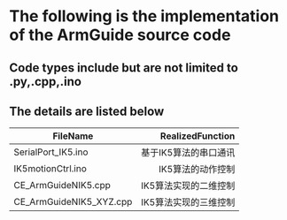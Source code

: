 # The following is the implementation of the ArmGuide source code 
## Code types include but are not limited to .py,.cpp,.ino
## The details are listed below  
FileName|RealizedFunction
--|--:
SerialPort_IK5.ino|基于IK5算法的串口通讯
IK5motionCtrl.ino|IK5算法的动作控制
CE_ArmGuideNIK5.cpp|IK5算法实现的二维控制
CE_ArmGuideNIK5_XYZ.cpp|IK5算法实现的三维控制
